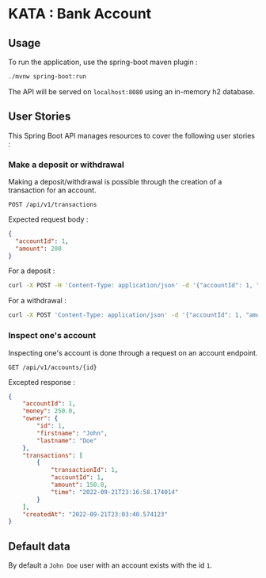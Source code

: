 # KATA : Bank Account
## Usage

To run the application, use the spring-boot maven plugin :

```sh
./mvnw spring-boot:run
```

The API will be served on `localhost:8080` using an in-memory h2 database.

## User Stories

This Spring Boot API manages resources to cover the following user stories :

### Make a deposit or withdrawal

Making a deposit/withdrawal is possible through the creation of a transaction for an account.

```
POST /api/v1/transactions
```

Expected request body :
```json
{
  "accountId": 1,
  "amount": 200
}
```

For a deposit :
```sh
curl -X POST -H 'Content-Type: application/json' -d '{"accountId": 1, "amount": 150}' localhost:8080/api/v1/transactions
```

For a withdrawal :
```sh
curl -X POST 'Content-Type: application/json' -d '{"accountId": 1, "amount": -50}' localhost:8080/api/v1/transactions
```

### Inspect one's account

Inspecting one's account is done through a request on an account endpoint.

```
GET /api/v1/accounts/{id}
```

Excepted response :
```json
{
    "accountId": 1,
    "money": 250.0,
    "owner": {
        "id": 1,
        "firstname": "John",
        "lastname": "Doe"
    },
    "transactions": [
        {
            "transactionId": 1,
            "accountId": 1,
            "amount": 150.0,
            "time": "2022-09-21T23:16:58.174014"
        }
    ],
    "createdAt": "2022-09-21T23:03:40.574123"
}
```

## Default data

By default a `John Doe` user with an account exists with the id `1`.
